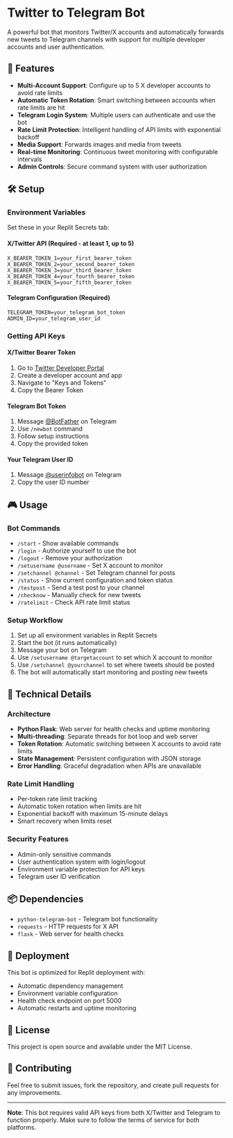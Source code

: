 # Twitter to Telegram Bot

A powerful bot that monitors Twitter/X accounts and automatically forwards new tweets to Telegram channels with support for multiple developer accounts and user authentication.

## 🚀 Features

- **Multi-Account Support**: Configure up to 5 X developer accounts to avoid rate limits
- **Automatic Token Rotation**: Smart switching between accounts when rate limits are hit
- **Telegram Login System**: Multiple users can authenticate and use the bot
- **Rate Limit Protection**: Intelligent handling of API limits with exponential backoff
- **Media Support**: Forwards images and media from tweets
- **Real-time Monitoring**: Continuous tweet monitoring with configurable intervals
- **Admin Controls**: Secure command system with user authorization

## 🛠️ Setup

### Environment Variables

Set these in your Replit Secrets tab:

#### X/Twitter API (Required - at least 1, up to 5)
```
X_BEARER_TOKEN_1=your_first_bearer_token
X_BEARER_TOKEN_2=your_second_bearer_token
X_BEARER_TOKEN_3=your_third_bearer_token
X_BEARER_TOKEN_4=your_fourth_bearer_token
X_BEARER_TOKEN_5=your_fifth_bearer_token
```

#### Telegram Configuration (Required)
```
TELEGRAM_TOKEN=your_telegram_bot_token
ADMIN_ID=your_telegram_user_id
```

### Getting API Keys

#### X/Twitter Bearer Token
1. Go to [Twitter Developer Portal](https://developer.twitter.com/)
2. Create a developer account and app
3. Navigate to "Keys and Tokens"
4. Copy the Bearer Token

#### Telegram Bot Token
1. Message [@BotFather](https://t.me/BotFather) on Telegram
2. Use `/newbot` command
3. Follow setup instructions
4. Copy the provided token

#### Your Telegram User ID
1. Message [@userinfobot](https://t.me/userinfobot) on Telegram
2. Copy the user ID number

## 🎮 Usage

### Bot Commands

- `/start` - Show available commands
- `/login` - Authorize yourself to use the bot
- `/logout` - Remove your authorization
- `/setusername @username` - Set X account to monitor
- `/setchannel @channel` - Set Telegram channel for posts
- `/status` - Show current configuration and token status
- `/testpost` - Send a test post to your channel
- `/checknow` - Manually check for new tweets
- `/ratelimit` - Check API rate limit status

### Setup Workflow

1. Set up all environment variables in Replit Secrets
2. Start the bot (it runs automatically)
3. Message your bot on Telegram
4. Use `/setusername @targetaccount` to set which X account to monitor
5. Use `/setchannel @yourchannel` to set where tweets should be posted
6. The bot will automatically start monitoring and posting new tweets

## 🔧 Technical Details

### Architecture
- **Python Flask**: Web server for health checks and uptime monitoring
- **Multi-threading**: Separate threads for bot loop and web server
- **Token Rotation**: Automatic switching between X accounts to avoid rate limits
- **State Management**: Persistent configuration with JSON storage
- **Error Handling**: Graceful degradation when APIs are unavailable

### Rate Limit Handling
- Per-token rate limit tracking
- Automatic token rotation when limits are hit
- Exponential backoff with maximum 15-minute delays
- Smart recovery when limits reset

### Security Features
- Admin-only sensitive commands
- User authentication system with login/logout
- Environment variable protection for API keys
- Telegram user ID verification

## 📦 Dependencies

- `python-telegram-bot` - Telegram bot functionality
- `requests` - HTTP requests for X API
- `flask` - Web server for health checks

## 🚀 Deployment

This bot is optimized for Replit deployment with:
- Automatic dependency management
- Environment variable configuration
- Health check endpoint on port 5000
- Automatic restarts and uptime monitoring

## 📝 License

This project is open source and available under the MIT License.

## 🤝 Contributing

Feel free to submit issues, fork the repository, and create pull requests for any improvements.

---

**Note**: This bot requires valid API keys from both X/Twitter and Telegram to function properly. Make sure to follow the terms of service for both platforms.
